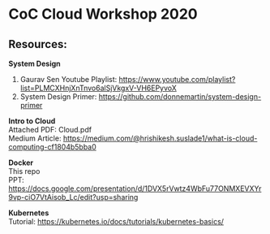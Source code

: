 # CoC Cloud Workshop 2020

## Resources: 

__System Design__
1. Gaurav Sen Youtube Playlist: https://www.youtube.com/playlist?list=PLMCXHnjXnTnvo6alSjVkgxV-VH6EPyvoX
2. System Design Primer: https://github.com/donnemartin/system-design-primer

__Intro to Cloud__  
Attached PDF: Cloud.pdf  
Medium Article: https://medium.com/@hrishikesh.suslade1/what-is-cloud-computing-cf1804b5bba0

__Docker__  
This repo  
PPT: https://docs.google.com/presentation/d/1DVX5rVwtz4WbFu77ONMXEVXYr9vp-ciO7VtAisob_Lc/edit?usp=sharing

__Kubernetes__  
Tutorial: https://kubernetes.io/docs/tutorials/kubernetes-basics/